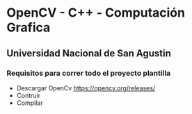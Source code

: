 # OpenCV - C++ - Computación Grafica
## Universidad Nacional de San Agustin
 
### Requisitos para correr todo el proyecto plantilla
 * Descargar OpenCv 
 https://opencv.org/releases/
 * Contruir
 * Compilar

 
